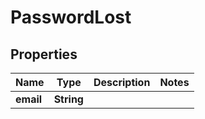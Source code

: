 
# PasswordLost

## Properties
Name | Type | Description | Notes
------------ | ------------- | ------------- | -------------
**email** | **String** |  | 



